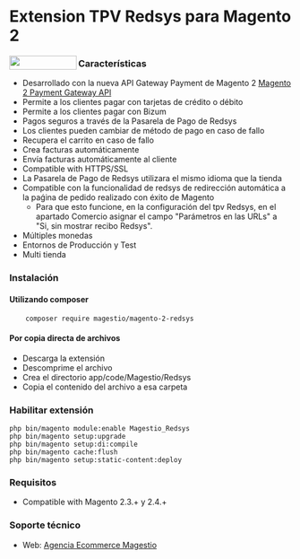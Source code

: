 # Extension TPV Redsys para Magento 2

<p>
<a href="https://magestio.com/"><img src="https://magestio.com/wp-content/uploads/magestio-logo@4x-8.png" align="left" width="120" height="25" ></a>
</p>

### Características

* Desarrollado con la nueva API Gateway Payment de Magento 2 [Magento 2 Payment Gateway API](https://devdocs.magento.com/guides/v2.2/payments-integrations/payment-gateway/payment-gateway-intro.html)
* Permite a los clientes pagar con tarjetas de crédito o débito
* Permite a los clientes pagar con Bizum
* Pagos seguros a través de la Pasarela de Pago de Redsys
* Los clientes pueden cambiar de método de pago en caso de fallo
* Recupera el carrito en caso de fallo
* Crea facturas automáticamente
* Envía facturas automáticamente al cliente
* Compatible with HTTPS/SSL
* La Pasarela de Pago de Redsys utilizara el mismo idioma que la tienda
* Compatible con la funcionalidad de redsys de redirección automática a la paǵina de pedido realizado con éxito de Magento
  * Para que esto funcione, en la configuración del tpv Redsys, en el apartado Comercio asignar el campo "Parámetros en las URLs" a "Si, sin mostrar recibo Redsys".
* Múltiples monedas
* Entornos de Producción y Test
* Multi tienda


### Instalación

#### Utilizando composer

```
    composer require magestio/magento-2-redsys
```

#### Por copia directa de archivos

* Descarga la extensión
* Descomprime el archivo
* Crea el directorio app/code/Magestio/Redsys  
* Copia el contenido del archivo a esa carpeta


### Habilitar extensión

```
php bin/magento module:enable Magestio_Redsys
php bin/magento setup:upgrade
php bin/magento setup:di:compile
php bin/magento cache:flush
php bin/magento setup:static-content:deploy
```

### Requisitos

* Compatible with Magento 2.3.+ y 2.4.+

### Soporte técnico

* Web: [Agencia Ecommerce Magestio](https://magestio.com/)
